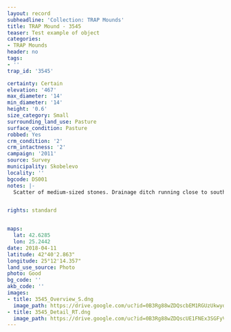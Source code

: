 ```yaml
---
layout: record
subheadline: 'Collection: TRAP Mounds'
title: TRAP Mound - 3545
teaser: Test example of object
categories:
- TRAP Mounds
header: no
tags:
- ''
trap_id: '3545'

certainty: Certain
elevation: '467'
max_diameter: '14'
min_diameter: '14'
height: '0.6'
size_category: Small
surrounding_land_use: Pasture
surface_condition: Pasture
robbed: Yes
crm_condition: '2'
crm_intactness: '2'
campaign: '2011'
source: Survey
municipality: Skobelevo
locality: ''
bgcode: DS001
notes: |-
  Scatter of medium-sized stones. Drainage ditch running close to south-west side. Damaged by agricultual activity.


rights: standard


maps:
  lat: 42.6285
  lon: 25.2442
date: 2018-04-11
latitude: 42°40'2.863"
longitude: 25°12'14.357"
land_use_source: Photo
photo: Good
bg_code: ''
akb_code: ''
images:
- title: 3545_Overview_S.dng
  image_path: https://drive.google.com/uc?id=0B3Rg88wZDQscbEM1RGUzUkwydnM
- title: 3545_Detail_RT.dng
  image_path: https://drive.google.com/uc?id=0B3Rg88wZDQscUE1FNEx3SGFyVW8
---
```


